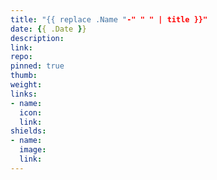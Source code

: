 ```yaml
---
title: "{{ replace .Name "-" " " | title }}"
date: {{ .Date }}
description:
link:
repo:
pinned: true
thumb:
weight:
links:
- name:
  icon:
  link:
shields:
- name:
  image:
  link:
---
```

